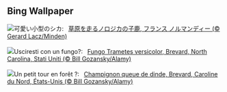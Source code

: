 ## Bing Wallpaper
![](https://www.bing.com/th?id=OHR.Fawn_JA-JP8985470231_UHD.jpg&w=1000)可愛い小型のシカ:&nbsp;&ensp;[草原を走るノロジカの子鹿, フランス ノルマンディー (© Gerard Lacz/Minden)](https://www.bing.com/th?id=OHR.Fawn_JA-JP8985470231_UHD.jpg)
<br><br/>
![](https://www.bing.com/th?id=OHR.TurkeyTailMush_IT-IT6836911122_UHD.jpg&w=1000)Usciresti con un fungo?:&nbsp;&ensp;[Fungo Trametes versicolor, Brevard, North Carolina, Stati Uniti (© Bill Gozansky/Alamy)](https://www.bing.com/th?id=OHR.TurkeyTailMush_IT-IT6836911122_UHD.jpg)
<br><br/>
![](https://www.bing.com/th?id=OHR.TurkeyTailMush_FR-FR8157290874_UHD.jpg&w=1000)Un petit tour en forêt ?:&nbsp;&ensp;[Champignon queue de dinde, Brevard, Caroline du Nord, États-Unis (© Bill Gozansky/Alamy)](https://www.bing.com/th?id=OHR.TurkeyTailMush_FR-FR8157290874_UHD.jpg)
<br><br/>

